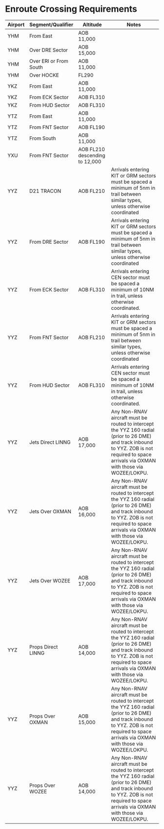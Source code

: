 
# Enroute Crossing Requirements
| Airport | Segment/Qualifier | Altitude | Notes |
| --- | --- | --- | --- |
| YHM | From East | AOB 11,000 ||
| YHM | Over DRE Sector | AOB 15,000 ||
| YHM | Over ERI or From South | AOB 11,000 ||
| YHM | Over HOCKE | FL290 ||
| YKZ | From East | AOB 11,000 | |
| YKZ | From ECK Sector | AOB FL310 | |
| YKZ | From HUD Sector | AOB FL310 | |
| YTZ | From East | AOB 11,000 ||
| YTZ | From FNT Sector | AOB FL190 ||
| YTZ | From South | AOB 11,000 ||
| YXU | From FNT Sector | AOB FL210 descending to 12,000 | |
| YYZ | D21 TRACON | AOB FL210 | Arrivals entering KIT or GRM sectors must be spaced a minimum of 5nm in trail between similar types, unless otherwise coordinated |
| YYZ | From DRE Sector | AOB FL190 | Arrivals entering KIT or GRM sectors must be spaced a minimum of 5nm in trail between similar types, unless otherwise coordinated |
| YYZ | From ECK Sector  | AOB FL310 | Arrivals entering CEN sector must be spaced a minimum of 10NM in trail, unless otherwise coordinated. |
| YYZ | From FNT Sector | AOB FL210 | Arrivals entering KIT or GRM sectors must be spaced a minimum of 5nm in trail between similar types, unless otherwise coordinated |
| YYZ | From HUD Sector  | AOB FL310 | Arrivals entering CEN sector must be spaced a minimum of 10NM in trail, unless otherwise coordinated. |
| YYZ | Jets Direct LINNG | AOB 17,000 | Any Non-RNAV aircraft must be routed to intercept the YYZ 160 radial (prior to 26 DME) and track inbound to YYZ. ZOB is not required to space arrivals via OXMAN with those via WOZEE/LOKPU. |
| YYZ | Jets Over OXMAN | AOB 16,000 | Any Non-RNAV aircraft must be routed to intercept the YYZ 160 radial (prior to 26 DME) and track inbound to YYZ. ZOB is not required to space arrivals via OXMAN with those via WOZEE/LOKPU. |
| YYZ | Jets Over WOZEE | AOB 17,000 | Any Non-RNAV aircraft must be routed to intercept the YYZ 160 radial (prior to 26 DME) and track inbound to YYZ. ZOB is not required to space arrivals via OXMAN with those via WOZEE/LOKPU. |
| YYZ | Props Direct LINNG | AOB 14,000 | Any Non-RNAV aircraft must be routed to intercept the YYZ 160 radial (prior to 26 DME) and track inbound to YYZ. ZOB is not required to space arrivals via OXMAN with those via WOZEE/LOKPU. |
| YYZ | Props Over OXMAN  | AOB 15,000 | Any Non-RNAV aircraft must be routed to intercept the YYZ 160 radial (prior to 26 DME) and track inbound to YYZ. ZOB is not required to space arrivals via OXMAN with those via WOZEE/LOKPU. |
| YYZ | Props Over WOZEE | AOB 14,000 | Any Non-RNAV aircraft must be routed to intercept the YYZ 160 radial (prior to 26 DME) and track inbound to YYZ. ZOB is not required to space arrivals via OXMAN with those via WOZEE/LOKPU. |
